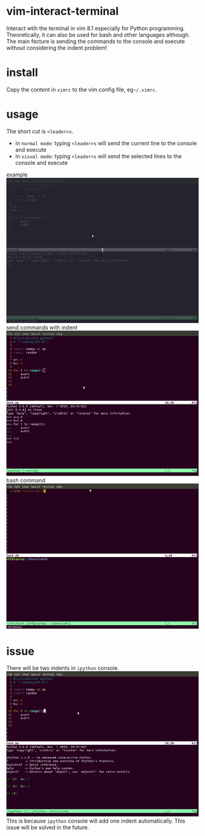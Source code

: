 # vim-interact-terminal
Interact wtih the terminal in vim 8.1 especially for Python programming. Theoretically, it can also be used for bash and other languages although. The main fecture is sending the commands to the console and execute without considering the indent problem!

# install
Copy the content in `vimrc` to the vim config file, eg`~/.vimrc`.

# usage
The short cut is `<leader>s`.
- in `normal mode`: typing `<leader>s` will send the current line to the console and execute
- in `visual mode`: typing `<leader>s` will send the selected lines to the console and execute

example
![1gif](./pic/1.gif)
send commands with indent
![2gif](./pic/2.gif)
bash command
![3](./pic/3.gif)

# issue
There will be two indents in `ipython` console.
![4](./pic/4.gif)
This is because `ipython` console will add one indent automatically. This issue will be solved in the future.
